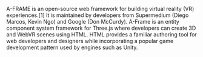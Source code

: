 A-FRAME is an open-source web framework for building virtual reality (VR) experiences.[1] It is maintained by developers from Supermedium (Diego Marcos, Kevin Ngo) and Google (Don McCurdy). A-Frame is an entity component system framework for Three.js where developers can create 3D and WebVR scenes using HTML. HTML provides a familiar authoring tool for web developers and designers while incorporating a popular game development pattern used by engines such as Unity.
